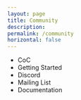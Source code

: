 ```yaml
---
layout: page
title: Community
description: 
permalink: /community
horizontal: false
---
```


* CoC
* Getting Started
* Discord
* Mailing List
* Documentation